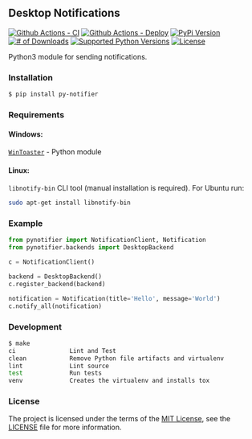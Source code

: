 ## Desktop Notifications

[![Github Actions - CI](https://github.com/YuriyLisovskiy/pynotifier/actions/workflows/ci.yml/badge.svg)](https://github.com/YuriyLisovskiy/pynotifier/actions/workflows/ci.yml)
[![Github Actions - Deploy](https://github.com/YuriyLisovskiy/pynotifier/actions/workflows/deploy.yml/badge.svg)](https://github.com/YuriyLisovskiy/pynotifier/actions/workflows/deploy.yml)
[![PyPi Version](https://img.shields.io/pypi/v/py-notifier.svg)](https://pypi.python.org/pypi/py-notifier)
[![# of Downloads](https://img.shields.io/pypi/dm/py-notifier.svg)](https://pypi.python.org/pypi/py-notifier)
[![Supported Python Versions](https://img.shields.io/pypi/pyversions/py-notifier.svg?logo=python&logoColor=FFE873)](https://pypi.org/project/py-notifier)
[![License](https://img.shields.io/github/license/YuriyLisovskiy/pynotifier.svg)](LICENSE)

Python3 module for sending notifications.

### Installation
```bash
$ pip install py-notifier
```

### Requirements
#### Windows:
[`WinToaster`](https://github.com/MaliciousFiles/WinToaster) - Python module
#### Linux:
`libnotify-bin` CLI tool (manual installation is required). For Ubuntu run:
```bash
sudo apt-get install libnotify-bin
```

### Example
```python
from pynotifier import NotificationClient, Notification
from pynotifier.backends import DesktopBackend

c = NotificationClient()

backend = DesktopBackend()
c.register_backend(backend)

notification = Notification(title='Hello', message='World')
c.notify_all(notification)
```

### Development
```bash
$ make
ci               Lint and Test
clean            Remove Python file artifacts and virtualenv
lint             Lint source
test             Run tests
venv             Creates the virtualenv and installs tox
```

### License
The project is licensed under the terms of the [MIT License](https://opensource.org/licenses/mit),
see the [LICENSE](LICENSE) file for more information.
